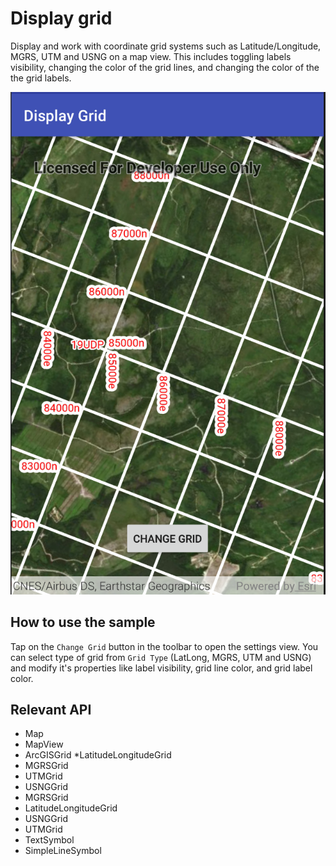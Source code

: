 # Display grid

Display and work with coordinate grid systems such as Latitude/Longitude, MGRS, UTM and USNG on a map view. 
This includes toggling labels visibility, changing the color of the grid lines, and changing the color of the the grid labels.

![Display Grid App](display-grid.png)

## How to use the sample

Tap on the `Change Grid` button in the toolbar to open the settings view. 
You can select type of grid from `Grid Type` (LatLong, MGRS, UTM and USNG) 
and modify it's properties like label visibility, grid line color, and grid label color.

## Relevant API

* Map
* MapView
* ArcGISGrid
*LatitudeLongitudeGrid
* MGRSGrid
* UTMGrid
* USNGGrid
* MGRSGrid
* LatitudeLongitudeGrid
* USNGGrid
* UTMGrid
* TextSymbol
* SimpleLineSymbol

